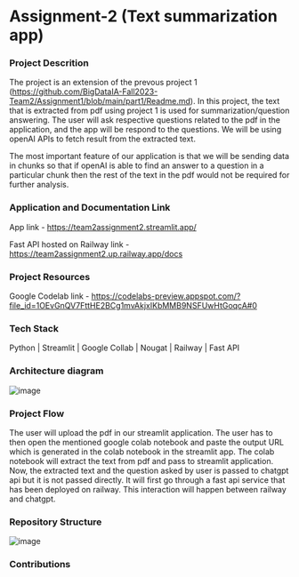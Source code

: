 # Assignment-2 (Text summarization app)

### Project Descrition 

The project is an extension of the prevous project 1 (https://github.com/BigDataIA-Fall2023-Team2/Assignment1/blob/main/part1/Readme.md). In this project, the text that is extracted from pdf using project 1 is used for summarization/question answering. The user will ask respective questions related to the pdf in the application, and the app will be respond to the questions. We will be using openAI APIs to fetch result from the extracted text. 

The most important feature of our application is that we will be sending data in chunks so that if openAI is able to find an answer to a question in a particular chunk then the rest of the text in the pdf would not be required for further analysis. 

### Application and Documentation Link

App link - https://team2assignment2.streamlit.app/

Fast API hosted on Railway link - https://team2assignment2.up.railway.app/docs

### Project Resources

Google Codelab link - https://codelabs-preview.appspot.com/?file_id=1OEvGnQV7FttHE2BCg1mvAkjxIKbMMB9NSFUwHtGoqcA#0

### Tech Stack
Python | Streamlit | Google Collab | Nougat | Railway | Fast API

### Architecture diagram ###
![image](https://github.com/BigDataIA-Fall2023-Team2/Assignment2/assets/131703516/13123366-c64b-46d5-8d31-08ce74fa3dca)


### Project Flow
The user will upload the pdf in our streamlit application. The user has to then open the mentioned google colab notebook and paste the output URL which is generated in the colab notebook in the streamlit app. The colab notebook will extract the text from pdf and pass to streamlit application. Now, the extracted text and the question asked by user is passed to chatgpt api but it is not passed directly. It will first go through a fast api service that has been deployed on railway. This interaction will happen between railway and chatgpt.

### Repository Structure

![image](https://github.com/BigDataIA-Fall2023-Team2/Assignment2/assets/131703516/33355c85-8d75-471c-bfac-396672bf0ede)



### Contributions
